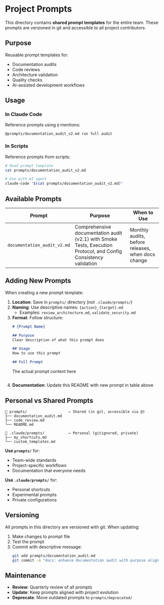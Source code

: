 # Project Prompts

This directory contains **shared prompt templates** for the entire team. These prompts are versioned in git and accessible to all project contributors.

## Purpose

Reusable prompt templates for:
- Documentation audits
- Code reviews
- Architecture validation
- Quality checks
- AI-assisted development workflows

## Usage

### In Claude Code

Reference prompts using `@` mentions:

```
@prompts/documentation_audit_v2.md run full audit
```

### In Scripts

Reference prompts from scripts:

```bash
# Read prompt template
cat prompts/documentation_audit_v2.md

# Use with AI agent
claude-code "$(cat prompts/documentation_audit_v2.md)"
```

## Available Prompts

| Prompt | Purpose | When to Use |
|--------|---------|-------------|
| `documentation_audit_v2.md` | Comprehensive documentation audit (v2.1) with Smoke Tests, Execution Protocol, and Config Consistency validation | Monthly audits, before releases, when docs change |

## Adding New Prompts

When creating a new prompt template:

1. **Location**: Save in `prompts/` directory (not `.claude/prompts/`)
2. **Naming**: Use descriptive names: `{action}_{target}.md`
   - Examples: `review_architecture.md`, `validate_security.md`
3. **Format**: Follow structure:
   ```markdown
   # {Prompt Name}

   ## Purpose
   Clear description of what this prompt does

   ## Usage
   How to use this prompt

   ## Full Prompt
   ```
   The actual prompt content here
   ```
   ```
4. **Documentation**: Update this README with new prompt in table above

## Personal vs Shared Prompts

```
📁 prompts/                   ← Shared (in git, accessible via @)
├── documentation_audit.md
├── code_review.md
└── README.md

📁 .claude/prompts/           ← Personal (gitignored, private)
├── my_shortcuts.md
└── custom_templates.md
```

**Use `prompts/`** for:
- Team-wide standards
- Project-specific workflows
- Documentation that everyone needs

**Use `.claude/prompts/`** for:
- Personal shortcuts
- Experimental prompts
- Private configurations

## Versioning

All prompts in this directory are versioned with git. When updating:

1. Make changes to prompt file
2. Test the prompt
3. Commit with descriptive message:
   ```bash
   git add prompts/documentation_audit.md
   git commit -m "docs: enhance documentation audit with purpose alignment"
   ```

## Maintenance

- **Review**: Quarterly review of all prompts
- **Update**: Keep prompts aligned with project evolution
- **Deprecate**: Move outdated prompts to `prompts/deprecated/`

